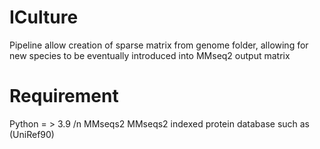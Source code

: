 # ICulture
Pipeline  allow creation of sparse matrix from genome folder, allowing for new species to be eventually introduced into MMseq2 output matrix

# Requirement

Python = > 3.9 /n
MMseqs2 
MMseqs2 indexed protein database such as (UniRef90)

